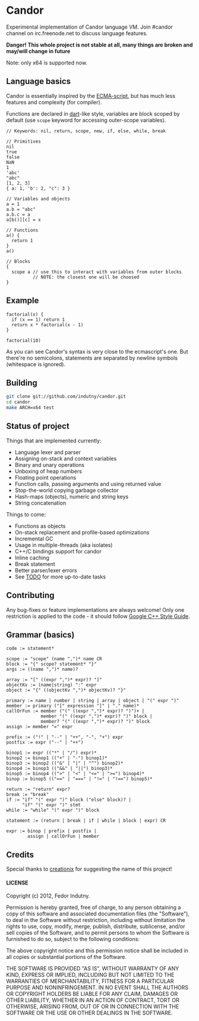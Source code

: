 # Candor

Experimental implementation of Candor language VM. Join #candor channel on
irc.freenode.net to discuss language features.

**Danger! This whole project is not stable at all, many things are broken and
may/will change in future**

Note: only x64 is supported now.

## Language basics

Candor is essentially inspired by the [ECMA-script](http://www.ecmascript.org/),
but has much less features and complexity (for compiler).

Functions are declared in [dart](http://www.dartlang.org/)-like style, variables
are block scoped by default (use `scope` keyword for accessing outer-scope
variables).

```candor
// Keywords: nil, return, scope, new, if, else, while, break

// Primitives
nil
true
false
NaN
1
'abc'
"abc"
[1, 2, 3]
{ a: 1, 'b': 2, "c": 3 }

// Variables and objects
a = 1
a.b = "abc"
a.b.c = a
a[b()][c] = x

// Functions
a() {
  return 1
}
a()

// Blocks
{
  scope a // use this to interact with variables from outer blocks
          // NOTE: the closest one will be choosed
}

```

## Example

```candor
factorial(x) {
  if (x == 1) return 1
  return x * factorial(x - 1)
}

factorial(10)
```

As you can see Candor's syntax is very close to the ecmascript's one. But
there're no semicolons, statements are separated by newline symbols (whitespace
is ignored).

## Building

```bash
git clone git://github.com/indutny/candor.git
cd candor
make ARCH=x64 test
```

## Status of project

Things that are implemented currently:

* Language lexer and parser
* Assigning on-stack and context variables
* Binary and unary operations
* Unboxing of heap numbers
* Floating point operations
* Function calls, passing arguments and using returned value
* Stop-the-world copying garbage collector
* Hash-maps (objects), numeric and string keys
* String concatenation

Things to come:

* Functions as objects
* On-stack replacement and profile-based optimizations
* Incremental GC
* Usage in multiple-threads (aka isolates)
* C++/C bindings support for candor
* Inline caching
* Break statement
* Better parser/lexer errors
* See [TODO](https://github.com/indutny/candor/blob/master/TODO) for more
  up-to-date tasks

## Contributing

Any bug-fixes or feature implementations are always welcome! Only one
restriction is applied to the code - it should follow
[Google C++ Style Guide](http://google-styleguide.googlecode.com/svn/trunk/cppguide.xml).

## Grammar (basics)

```
code := statement*

scope := "scope" (name ",")* name CR
block := "{" scope? statement* "}"
args := ((name ",")* name)?

array := "[" ((expr ",")* expr)? "]"
objectKv := (name|string) ":" expr
object := "{" ((objectKv ",")* objectKv)? "}"

primary := name | number | string | array | object | "(" expr ")"
member := primary ("[" expression "]" | "." name)*
callOrFun := member ("(" ((expr ",")* expr)? ")")+ |
             member "(" ((expr ",")* expr)? ")" block |
             member? "(" ((expr ",")* expr)? ")" block
assign := member "=" expr

prefix := ("!" | "--" | "++", "-", "+") expr
postfix := expr ("--" | "++")

binop1 := expr (("*" | "/") expr)*
binop2 := binop1 (("+" | "-") binop1)*
binop3 := binop2 (("&" | "|" | "^") binop2)*
binop4 := binop3 (("&&" | "||") binop3)*
binop5 := binop4 ((">" | "<" | "<=" | ">=") binop4)*
binop := binop5 (("==" | "===" | "!=" | "!==") binop5)*

return := "return" expr?
break := "break"
if := "if" "(" expr ")" block ("else" block)? |
      "if" "(" expr ")" stmt
while := "while" "(" expr ")" block

statement := (return | break | if | while | block | expr) CR

expr := binop | prefix | postfix |
        assign | callOrFun | member
```

## Credits

Special thanks to [creationix](https://github.com/creationix) for suggesting the
name of this project!

#### LICENSE

Copyright (c) 2012, Fedor Indutny.

Permission is hereby granted, free of charge, to any person obtaining a copy of
this software and associated documentation files (the "Software"), to deal in
the Software without restriction, including without limitation the rights to
use, copy, modify, merge, publish, distribute, sublicense, and/or sell copies of
the Software, and to permit persons to whom the Software is furnished to do so,
subject to the following conditions:

The above copyright notice and this permission notice shall be included in all
copies or substantial portions of the Software.

THE SOFTWARE IS PROVIDED "AS IS", WITHOUT WARRANTY OF ANY KIND, EXPRESS OR
IMPLIED, INCLUDING BUT NOT LIMITED TO THE WARRANTIES OF MERCHANTABILITY, FITNESS
FOR A PARTICULAR PURPOSE AND NONINFRINGEMENT. IN NO EVENT SHALL THE AUTHORS OR
COPYRIGHT HOLDERS BE LIABLE FOR ANY CLAIM, DAMAGES OR OTHER LIABILITY, WHETHER
IN AN ACTION OF CONTRACT, TORT OR OTHERWISE, ARISING FROM, OUT OF OR IN
CONNECTION WITH THE SOFTWARE OR THE USE OR OTHER DEALINGS IN THE SOFTWARE.

